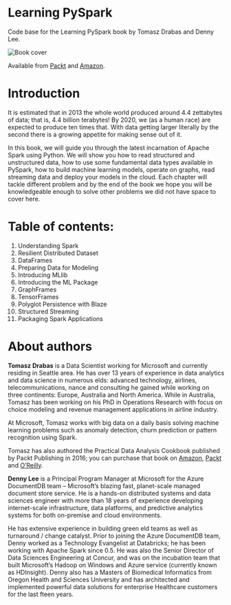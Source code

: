 # Learning PySpark
Code base for the Learning PySpark book by Tomasz Drabas and Denny Lee. 

![Book cover](https://www.learningpyspark.com/wp-content/uploads/2017/02/Learning-PySpark-Banner-Final-768x515.png)

Available from [Packt](https://www.packtpub.com/big-data-and-business-intelligence/learning-pyspark) and [Amazon](https://www.amazon.com/Learning-PySpark-Tomasz-Drabas/dp/1786463709/ref=s9_simh_gw_g14_i1_r?_encoding=UTF8&fpl=fresh&pf_rd_m=ATVPDKIKX0DER&pf_rd_s=&pf_rd_r=F634WQ321FDKJHXRVD0K&pf_rd_t=36701&pf_rd_p=1cded295-23b4-40b1-8da6-7c1c9eb81d33&pf_rd_i=desktop).



# Introduction

It is estimated that in 2013 the whole world produced around 4.4 zettabytes of data; that is, 4.4 billion terabytes! By 2020, we (as a human race) are expected to produce ten times that. With data getting larger literally by the second there is a growing appetite for making sense out of it.

In this book, we will guide you through the latest incarnation of Apache Spark using Python. We will show you how to read structured and unstructured data, how to use some fundamental data types available in PySpark, how to build machine learning models, operate on graphs, read streaming data and deploy your models in the cloud. Each chapter will tackle different problem and by the end of the book we hope you will be knowledgeable enough to solve other problems we did not have space to cover here.

# Table of contents:

1. Understanding Spark
2. Resilient Distributed Dataset
3. DataFrames
4. Preparing Data for Modeling
5. Introducing MLlib
6. Introducing the ML Package
7. GraphFrames
8. TensorFrames
9. Polyglot Persistence with Blaze
10. Structured Streaming
11. Packaging Spark Applications

# About authors

**Tomasz Drabas** is a Data Scientist working for Microsoft and currently residing in Seattle area. He has over 13 years of experience in data analytics and data science in numerous elds: advanced technology, airlines, telecommunications, nance and consulting he gained while working on three continents: Europe, Australia and North America. While in Australia, Tomasz has been working on his PhD in Operations Research with focus on choice modeling and revenue management applications in airline industry.

At Microsoft, Tomasz works with big data on a daily basis solving machine learning problems such as anomaly detection, churn prediction or pattern recognition using Spark.

Tomasz has also authored the Practical Data Analysis Cookbook published by Packt Publishing in 2016; you can purchase that book on [Amazon](https://www.amazon.com/Practical-Analysis-Cookbook-Tomasz-Drabas/dp/1783551666/ref=sr_1_1?ie=UTF8&qid=1487737534&sr=8-1&keywords=practical+data+analysis+cookbook), [Packt](https://www.packtpub.com/big-data-and-business-intelligence/practical-data-analysis-cookbook) and [O’Reilly](http://shop.oreilly.com/product/9781783551668.do).

 

**Denny Lee** is a Principal Program Manager at Microsoft for the Azure DocumentDB team – Microsoft’s blazing fast, planet-scale managed document store service. He is a hands-on distributed systems and data sciences engineer with more than 18 years of experience developing internet-scale infrastructure, data platforms, and predictive analytics systems for both on-premise and cloud environments.

He has extensive experience in building green eld teams as well as turnaround / change catalyst. Prior to joining the Azure DocumentDB team, Denny worked as a Technology Evangelist at Databricks; he has been working with Apache Spark since 0.5. He was also the Senior Director of Data Sciences Engineering at Concur, and was on the incubation team that built Microsoft’s Hadoop on Windows and Azure service (currently known as HDInsight). Denny also has a Masters of Biomedical Informatics from Oregon Health and Sciences University and has architected and implemented powerful data solutions for enterprise Healthcare customers for the last fteen years.
